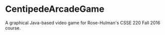 # CentipedeArcadeGame

A graphical Java-based video game for Rose-Hulman's CSSE 220 Fall 2016 course.

